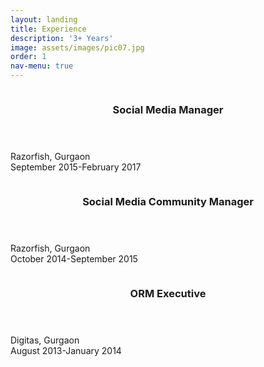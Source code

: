 ```yaml
---
layout: landing
title: Experience
description: '3+ Years'
image: assets/images/pic07.jpg
order: 1
nav-menu: true
---
```


<!-- Main -->
<div id="main">

<!-- One -->
<section id="one" class="spotlights">
	<section>
		<a href="generic.html" class="image">
			<img src="assets/images/pic08.jpg" alt="" data-position="center center" />
		</a>
		<div class="content">
			<div class="inner">
				<header class="major">
					<h3>Social Media Manager</h3>
				</header>
				<p>Razorfish, Gurgaon<br>September 2015-February 2017</p>
			</div>
		</div>
	</section>
	<section>
		<a href="generic.html" class="image">
			<img src="assets/images/pic09.jpg" alt="" data-position="top center" />
		</a>
		<div class="content">
			<div class="inner">
				<header class="major">
					<h3>Social Media Community Manager</h3>
				</header>
				<p>Razorfish, Gurgaon<br>October 2014-September 2015</p>
			</div>
		</div>
	</section>
	<section>
		<a href="generic.html" class="image">
			<img src="assets/images/pic10.jpg" alt="" data-position="25% 25%" />
		</a>
		<div class="content">
			<div class="inner">
				<header class="major">
					<h3>ORM Executive</h3>
				</header>
				<p>Digitas, Gurgaon<br>August 2013-January 2014</p>
			</div>
		</div>
	</section>
</section>

</div>

